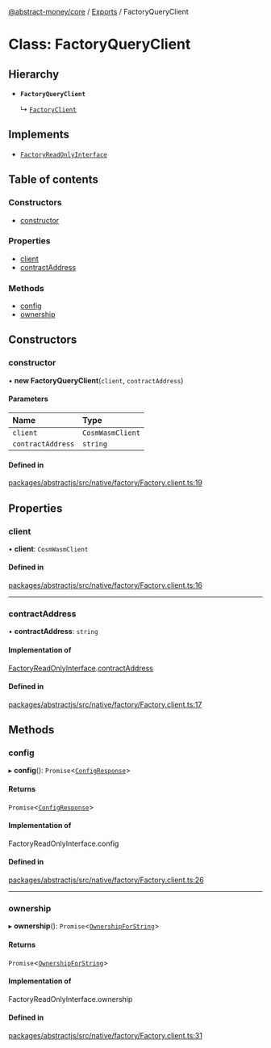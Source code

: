 [@abstract-money/core](../README.md) / [Exports](../modules.md) / FactoryQueryClient

# Class: FactoryQueryClient

## Hierarchy

- **`FactoryQueryClient`**

  ↳ [`FactoryClient`](FactoryClient.md)

## Implements

- [`FactoryReadOnlyInterface`](../interfaces/FactoryReadOnlyInterface.md)

## Table of contents

### Constructors

- [constructor](FactoryQueryClient.md#constructor)

### Properties

- [client](FactoryQueryClient.md#client)
- [contractAddress](FactoryQueryClient.md#contractaddress)

### Methods

- [config](FactoryQueryClient.md#config)
- [ownership](FactoryQueryClient.md#ownership)

## Constructors

### constructor

• **new FactoryQueryClient**(`client`, `contractAddress`)

#### Parameters

| Name | Type |
| :------ | :------ |
| `client` | `CosmWasmClient` |
| `contractAddress` | `string` |

#### Defined in

[packages/abstractjs/src/native/factory/Factory.client.ts:19](https://github.com/AbstractSDK/frontend/blob/07410073/packages/abstractjs/src/native/factory/Factory.client.ts#L19)

## Properties

### client

• **client**: `CosmWasmClient`

#### Defined in

[packages/abstractjs/src/native/factory/Factory.client.ts:16](https://github.com/AbstractSDK/frontend/blob/07410073/packages/abstractjs/src/native/factory/Factory.client.ts#L16)

___

### contractAddress

• **contractAddress**: `string`

#### Implementation of

[FactoryReadOnlyInterface](../interfaces/FactoryReadOnlyInterface.md).[contractAddress](../interfaces/FactoryReadOnlyInterface.md#contractaddress)

#### Defined in

[packages/abstractjs/src/native/factory/Factory.client.ts:17](https://github.com/AbstractSDK/frontend/blob/07410073/packages/abstractjs/src/native/factory/Factory.client.ts#L17)

## Methods

### config

▸ **config**(): `Promise`<[`ConfigResponse`](../interfaces/FactoryTypes.ConfigResponse.md)\>

#### Returns

`Promise`<[`ConfigResponse`](../interfaces/FactoryTypes.ConfigResponse.md)\>

#### Implementation of

FactoryReadOnlyInterface.config

#### Defined in

[packages/abstractjs/src/native/factory/Factory.client.ts:26](https://github.com/AbstractSDK/frontend/blob/07410073/packages/abstractjs/src/native/factory/Factory.client.ts#L26)

___

### ownership

▸ **ownership**(): `Promise`<[`OwnershipForString`](../interfaces/FactoryTypes.OwnershipForString.md)\>

#### Returns

`Promise`<[`OwnershipForString`](../interfaces/FactoryTypes.OwnershipForString.md)\>

#### Implementation of

FactoryReadOnlyInterface.ownership

#### Defined in

[packages/abstractjs/src/native/factory/Factory.client.ts:31](https://github.com/AbstractSDK/frontend/blob/07410073/packages/abstractjs/src/native/factory/Factory.client.ts#L31)
